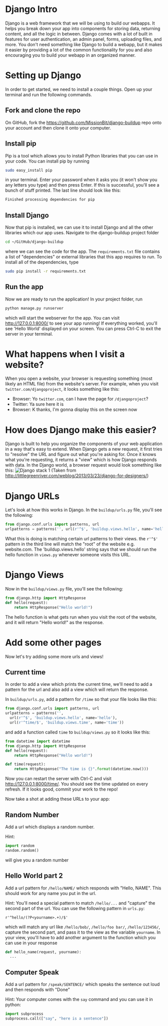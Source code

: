 Django Intro
============

Django is a web framework that we will be using to build our webapps. It helps
you break down your app into components for storing data, returning content,
and all the logic in between. Django comes with a lot of built in features
for user authentication, an admin panel, forms, uploading files, and more. You
don't need something like Django to build a webapp, but it makes it easier by
providing a lot of the common functionality for you and also encouraging
you to build your webapp in an organized manner.

# Setting up Django
In order to get started, we need to install a couple things. Open up your
terminal and run the following commands.

## Fork and clone the repo
On GitHub, fork the https://github.com/MissionBit/django-buildup repo onto
your account and then clone it onto your computer.

## Install pip
Pip is a tool which allows you to install Python libraries that you can use in
your code. You can install pip by running
```bash
sudo easy_install pip
```
in your terminal. Enter your password when it asks you (it won't show you any letters you type)
and then press Enter. If this is successful, you'll see a bunch of stuff printed. The
last line should look like this:
```bash
Finished processing dependencies for pip
```

## Install Django
Now that pip is installed, we can use it to install Django and all the other
libraries which our app uses. Navigate to the django-buildup project folder
```bash
cd ~/GitHub/django-buildup
```
where we can see the code for the app. The `requirements.txt` file contains a
list of "dependencies" or external libraries that this app requires to run. To
install all of the dependencies, type
```bash
sudo pip install -r requirements.txt
```

## Run the app
Now we are ready to run the application! In your project folder, run
```bash
python manage.py runserver
```
which will start the webserver for the app. You can visit http://127.0.0.1:8000/
to see your app running! If everything worked, you'll see 'Hello World' displayed
on your screen. You can press Ctrl-C to exit the server in your terminal.

# What happens when I visit a website?

When you open a website, your browser is requesting something (most likely an HTML file)
from the website's server. For example, when you visit `twitter.com/djangoproject`,
it looks something like this:
 * Browser: Yo `twitter.com`, can I have the page for `/djangoproject`?
 * Twitter: Ya sure here it is
 * Browser: K thanks, I'm gonna display this on the screen now

# How does Django make this easier?

Django is built to help you organize the components of your web application
in a way that's easy to extend. When Django gets a new request, it first tries
to "resolve" the URL and figure out what you're asking for. Once it knows
what you're requesting, it returns a "view" which is how Django responds with data.
In the Django world, a browser request would look
something like this:
![Django stack 1](https://raw.githubusercontent.com/MissionBit/spring-2015-intermediate-web-python/master/img/django1.png)
(Taken from http://littlegreenriver.com/weblog/2013/03/23/django-for-designers/)

# Django URLs

Let's look at how this works in Django. In the `buildup/urls.py` file, you'll
see the following:

```python
from django.conf.urls import patterns, url
urlpatterns = patterns('', url(r'^$', 'buildup.views.hello', name='hello'))
```

What this is doing is matching certain url patterns to their views. the `r'^$'`
pattern in the third line will match the "root" of the website e.g. website.com.
The 'buildup.views.hello' string says that we should run the hello function in
`views.py` whenever someone visits this URL. 

# Django Views

Now in the `buildup/views.py` file, you'll see the following:

```python
from django.http import HttpResponse
def hello(request):
    return HttpResponse("Hello world!")
```

The hello function is what gets run when you visit the root of the website,
and it will return "Hello world!" as the response.

# Add some other pages

Now let's try adding some more urls and views!

## Current time
In order to add a view which prints the current time, we'll need to add a pattern
for the url and also add a view which will return the response.

In `buildup/urls.py`, add a pattern for `/time` so that your file looks like this:
```python
from django.conf.urls import patterns, url
urlpatterns = patterns('',
  url(r'^$', 'buildup.views.hello', name='hello'),
  url(r'^time/$', 'buildup.views.time', name='time'))
```

and add a function called `time` to `buildup/views.py` so it looks like this:
```python
from datetime import datetime
from django.http import HttpResponse
def hello(request):
    return HttpResponse("Hello world!")

def time(request):
    return HttpResponse("The time is {}".format(datetime.now()))
```

Now you can restart the server with Ctrl-C and visit http://127.0.0.1:8000/time/. You
should see the time updated on every refresh. If it looks good, commit your work to the repo!

Now take a shot at adding these URLs to your app:
## Random Number

Add a url which displays a random number.

Hint:
```python
import random
random.random()
```
will give you a random number

## Hello World part 2

Add a url pattern for `/hello/NAME/` which responds with
"Hello, NAME". This should work for any name you put in the url.

Hint: You'll need a special pattern to match `/hello/...` and "capture"
the second part of the url. You can use the following pattern in `urls.py`:
```
r'^hello/(?P<yourname>.+)/$'
```
which will match any url like `/hello/bob/`, `/hello/foo bar/`, `/hello/123456/`,
capture the second part, and pass it to the view as the variable `yourname`. In
your view, you'll have to add another argument to the function which you can use
in your response
```python
def hello_name(request, yourname):
  ...
```

## Computer Speak

Add a url pattern for `/speak/SENTENCE/` which speaks the sentence
out loud and then responds with "Done"

Hint: Your computer comes with the `say` command and you can use it in python:
```python
import subprocess
subprocess.call(["say", "here is a sentence"])
```
